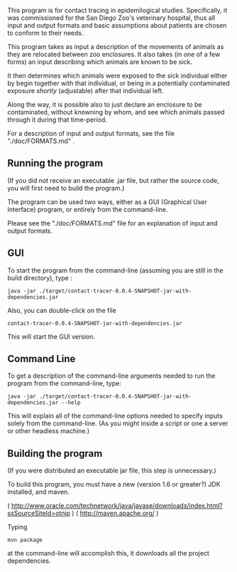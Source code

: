 This program is for contact tracing in epidemilogical studies. Specifically, it was commissioned for the San Diego Zoo's veterinary hospital, thus all input and output formats and basic assumptions about patients are chosen to conform to their needs.

This program takes as input a description of the movements of animals as they are relocated between zoo enclosures.
It also takes (in one of a few forms) an input describing which animals are known to be sick.

It then determines which animals were exposed to the sick individual either by begin together with that individual, or being in a potentially contaminated exposure _shortly_ (adjustable) after that individual left.

Along the way, it is possible also to just declare an enclosure to be contaminated, without knowning by whom, and see which animals passed through it during that time-period.

For a description of input and output formats, see the file "./doc/FORMATS.md" .


Running the program
-------------------

(If you did not receive an executable .jar file, but rather the source code, you will first need to build the program.)

The program can be used two ways, either as a GUI (Graphical User Interface) program, or entirely from the command-line.

Please see the "./doc/FORMATS.md" file for an explanation of input and output formats.

## GUI

To start the program from the command-line (assuming you are still in the build directory), type :

	java -jar ./target/contact-tracer-0.0.4-SNAPSHOT-jar-with-dependencies.jar

Also, you can double-click on the file 

	contact-tracer-0.0.4-SNAPSHOT-jar-with-dependencies.jar

This will start the GUI version.


## Command Line

To get a description of the command-line arguments needed to run the program from the command-line, type:

	java -jar ./target/contact-tracer-0.0.4-SNAPSHOT-jar-with-dependencies.jar --help

This will explain all of the command-line options needed to specify inputs solely from the command-line. (As you might inside a script or one a server or other headless machine.)



Building the program
--------------------

(If you were distributed an executable jar file, this step is unnecessary.)

To build this program, you must have a new (version 1.6 or greater?) JDK installed, and maven. 

( http://www.oracle.com/technetwork/java/javase/downloads/index.html?ssSourceSiteId=otnjp )
( http://maven.apache.org/ )

Typing 

	mvn package

at the command-line will accomplish this, it downloads all the project dependencies.

